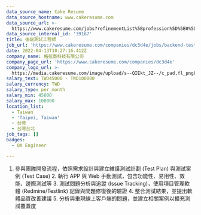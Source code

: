 ```yaml
---
data_source_name: Cake Resume
data_source_hostname: www.cakeresume.com
data_source_url: >-
  https://www.cakeresume.com/jobs?refinementList%5Bprofession%5D%5B0%5D=engineering_qa-engineer&refinementList%5Bsalary_type%5D=per_month&refinementList%5Bsalary_currency%5D=TWD&range%5Bsalary_range%5D%5Bmax%5D=600000
data_source_internal_id: '39167'
title: 後端測試工程師
job_url: 'https://www.cakeresume.com/companies/dc3d4e/jobs/backend-test-engineer'
date: 2022-04-13T10:27:16.412Z
company_name: 格拉墨科技有限公司
company_page_url: 'https://www.cakeresume.com/companies/dc3d4e'
company_logo_url: >-
  https://media.cakeresume.com/image/upload/s--QIEkt_JZ--/c_pad,fl_png8,h_200,w_200/v1630316616/x5w96mzffhmeq9iv1ccr.png
salary_text: TWD45000 - TWD100000
salary_currency: TWD
salary_type: per_month
salary_min: 45000
salary_max: 100000
location_list:
  - Taiwan
  - 'Taipei, Taiwan'
  - 台灣
  - 台灣台北
job_tags: []
badges:
  - QA Engineer

---
```


1. 參與團隊開發流程，依照需求設計與建立維護測試計劃 (Test Plan) 與測試案例 (Test Case) 2. 執行 APP 與 Web 手動測試，包含功能性、易用性、效能、邊際測試等 3. 測試問題分析與追蹤 (Issue Tracking)，使用項目管理軟體 (Redmine/Testlink) 記錄與問題修復後的驗證 4. 整合測試結果，並提出軟體品質改善建議 5. 分析與重現線上客戶端的問題，並建立相關案例以擴充測試覆蓋度